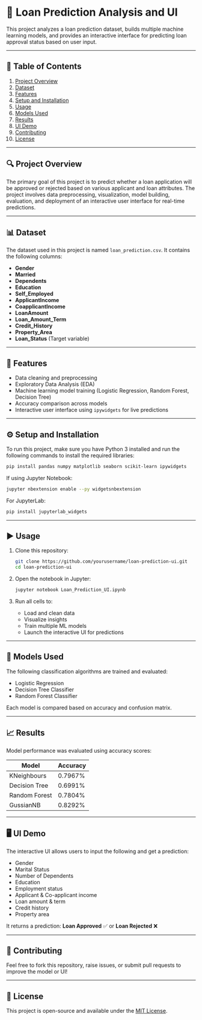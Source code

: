 # 🏦 Loan Prediction Analysis and UI

This project analyzes a loan prediction dataset, builds multiple machine learning models, and provides an interactive interface for predicting loan approval status based on user input.

---

## 📑 Table of Contents

1. [Project Overview](#project-overview)
2. [Dataset](#dataset)
3. [Features](#features)
4. [Setup and Installation](#setup-and-installation)
5. [Usage](#usage)
6. [Models Used](#models-used)
7. [Results](#results)
8. [UI Demo](#ui-demo)
9. [Contributing](#contributing)
10. [License](#license)

---

## 🔍 Project Overview

The primary goal of this project is to predict whether a loan application will be approved or rejected based on various applicant and loan attributes. The project involves data preprocessing, visualization, model building, evaluation, and deployment of an interactive user interface for real-time predictions.

---

## 📊 Dataset

The dataset used in this project is named `loan_prediction.csv`. It contains the following columns:

- **Gender**
- **Married**
- **Dependents**
- **Education**
- **Self_Employed**
- **ApplicantIncome**
- **CoapplicantIncome**
- **LoanAmount**
- **Loan_Amount_Term**
- **Credit_History**
- **Property_Area**
- **Loan_Status** (Target variable)

---

## 🌟 Features

- Data cleaning and preprocessing  
- Exploratory Data Analysis (EDA)  
- Machine learning model training (Logistic Regression, Random Forest, Decision Tree)  
- Accuracy comparison across models  
- Interactive user interface using `ipywidgets` for live predictions  

---

## ⚙️ Setup and Installation

To run this project, make sure you have Python 3 installed and run the following commands to install the required libraries:

```bash
pip install pandas numpy matplotlib seaborn scikit-learn ipywidgets
```

If using Jupyter Notebook:

```bash
jupyter nbextension enable --py widgetsnbextension
```

For JupyterLab:

```bash
pip install jupyterlab_widgets
```

---

## ▶️ Usage

1. Clone this repository:
   ```bash
   git clone https://github.com/yourusername/loan-prediction-ui.git
   cd loan-prediction-ui
   ```

2. Open the notebook in Jupyter:
   ```bash
   jupyter notebook Loan_Prediction_UI.ipynb
   ```

3. Run all cells to:
   - Load and clean data
   - Visualize insights
   - Train multiple ML models
   - Launch the interactive UI for predictions

---

## 🤖 Models Used

The following classification algorithms are trained and evaluated:

- Logistic Regression  
- Decision Tree Classifier  
- Random Forest Classifier  

Each model is compared based on accuracy and confusion matrix.

---

## 📈 Results

Model performance was evaluated using accuracy scores:

| Model                | Accuracy |
|---------------------|----------|
| KNeighbours         | 0.7967%  |
| Decision Tree       | 0.6991%  |
| Random Forest       | 0.7804%  |
| GussianNB           | 0.8292%  |

---

## 🖥️ UI Demo

The interactive UI allows users to input the following and get a prediction:

- Gender  
- Marital Status  
- Number of Dependents  
- Education  
- Employment status  
- Applicant & Co-applicant income  
- Loan amount & term  
- Credit history  
- Property area

It returns a prediction: **Loan Approved** ✅ or **Loan Rejected** ❌

---

## 🤝 Contributing

Feel free to fork this repository, raise issues, or submit pull requests to improve the model or UI!

---

## 📄 License

This project is open-source and available under the [MIT License](LICENSE).
